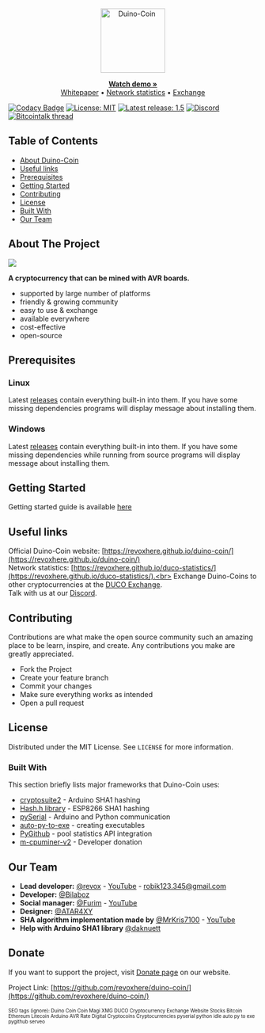 <!--
*** Official Duino Coin README.md
*** copyright by revox, 2019-2020
*** Thanks to othneildrew for providing nice template! :)
-->

<!-- LOGO -->
<br />
<p align="center">
  
  <a href="https://revoxhere.github.io/duino-coin/">
    <img src="https://github.com/revoxhere/duino-coin/blob/master/Resources/duco.png?raw=true" alt="Duino-Coin" width="130">
  </a><br>

  <p align="center"> 
    <a href="https://www.youtube.com/watch?v=9yHtVmlm4oI"><strong>Watch demo »</strong></a>
    <br>
    <a href="https://revoxhere.github.io/duino-coin/whitepaper">Whitepaper</a>
    •
    <a href="https://revoxhere.github.io/duco-statistics/">Network statistics</a>
    •
    <a href="https://revoxhere.github.io/duco-exchange/">Exchange</a>
    <br>
  </p>
</p>

[![Codacy Badge](https://api.codacy.com/project/badge/Grade/a995acf7cd4c4211af6da874fe549ee5)](https://app.codacy.com/manual/revoxhere/duino-coin?utm_source=github.com&utm_medium=referral&utm_content=revoxhere/duino-coin&utm_campaign=Badge_Grade_Dashboard)
[![License: MIT](https://img.shields.io/badge/License-MIT-important.svg?style=flat)](https://opensource.org/licenses/MIT)
[![Latest release: 1.5](https://img.shields.io/badge/Latest_release-1.5-critical.svg?style=flat)](https://github.com/revoxhere/duino-coin/releases/tag/1.5)
[![Discord](https://img.shields.io/discord/677615191793467402.svg?color=Blue&label=Discord&logo=Discord?style=flat)](https://discord.gg/KyADZT3)
[![Bitcointalk thread](https://img.shields.io/badge/Bitcointalk_thread-Duino_Coin-gold.svg?style=flat)](https://bitcointalk.org/index.php?topic=5197656.msg52942015#msg52942015)

<!-- TABLE OF CONTENTS -->
## Table of Contents

*   [About Duino-Coin](#about-the-project)
*   [Useful links](#useful-links)
*   [Prerequisites](#prerequisites)
*   [Getting Started](#getting-started)
*   [Contributing](#contributing)
*   [License](#license)
*   [Built With](#built-with)
*   [Our Team](#our-team)

<!-- ABOUT THE PROJECT -->
## About The Project

<a href="https://revoxhere.github.io/duino-coin/">
    <img src="https://i.imgur.com/0UJK85H.png">
</a>
 
**A cryptocurrency that can be mined with AVR boards.** <br>

*   supported by large number of platforms
*   friendly & growing community
*   easy to use & exchange
*   available everywhere
*   cost-effective
*   open-source

<!-- PRERESQUISITES -->
## Prerequisites

### Linux
Latest [releases](https://github.com/revoxhere/duino-coin/releases) contain everything built-in into them.
If you have some missing dependencies programs will display message about installing them.

### Windows
Latest [releases](https://github.com/revoxhere/duino-coin/releases) contain everything built-in into them.
If you have some missing dependencies while running from source programs will display message about installing them.

<!-- GETTING STARTED -->
## Getting Started

Getting started guide is available [here](https://revoxhere.github.io/duino-coin/getting-started)

<!-- USEFUL LINKS -->
## Useful links

Official Duino-Coin website: [https://revoxhere.github.io/duino-coin/](https://revoxhere.github.io/duino-coin/)<br>
Network statistics: [https://revoxhere.github.io/duco-statistics/](https://revoxhere.github.io/duco-statistics/).<br>
Exchange Duino-Coins to other cryptocurrencies at the [DUCO Exchange](https://revoxhere.github.io/duco-exchange/). <br>
Talk with us at our [Discord](https://discord.gg/KyADZT3). <br>

<!-- CONTRIBUTING -->
## Contributing

Contributions are what make the open source community such an amazing place to be learn, inspire, and create. 
Any contributions you make are greatly appreciated.

*   Fork the Project
*   Create your feature branch
*   Commit your changes
*   Make sure everything works as intended
*   Open a pull request

<!-- LICENSE -->
## License

Distributed under the MIT License. See `LICENSE` for more information.

### Built With
This section briefly lists major frameworks that Duino-Coin uses:
*   [cryptosuite2](https://github.com/daknuett/cryptosuite2) - Arduino SHA1 hashing
*   [Hash.h library](https://github.com/esp8266/Arduino/blob/master/libraries/Hash/src/Hash.h) - ESP8266 SHA1 hashing
*   [pySerial](https://pythonhosted.org/pyserial/) - Arduino and Python communication
*   [auto-py-to-exe](https://pypi.org/project/auto-py-to-exe/) - creating executables
*   [PyGithub](https://github.com/PyGithub/PyGithub) - pool statistics API integration
*   [m-cpuminer-v2](https://github.com/m-pays/m-cpuminer-v2/) - Developer donation

<!-- AUTHORS -->
## Our Team

*   **Lead developer:** [@revox](https://github.com/revoxhere/) - [YouTube](https://youtube.com/c/reVox96) - robik123.345@gmail.com
*   **Developer:** [@Bilaboz](https://github.com/bilaboz/)
*   **Social manager:** [@Furim](https://github.com/Furim) - [YouTube](https://www.youtube.com/channel/UCKxFuOCalYxlQoS7R6zilRQ)
*   **Designer:** [@ATAR4XY](https://www.youtube.com/channel/UC-gf5ejhDuAc_LMxvugPXbg)
*   **SHA algorithm implementation made by** [@MrKris7100](https://github.com/MrKris7100) - [YouTube](https://www.youtube.com/user/MrKris7100) 
*   **Help with Arduino SHA1 library** [@daknuett](https://github.com/daknuett/)

<!-- DONATIONS -->
## Donate

If you want to support the project, visit [Donate page](https://revoxhere.github.io/duino-coin/donate) on our website.

Project Link: [https://github.com/revoxhere/duino-coin/](https://github.com/revoxhere/duino-coin/) <br> <br> <sup> <sub>SEO tags (ignore): Duino Coin Coin Magi XMG DUCO Cryptocurrency Exchange Website Stocks Bitcoin Ethereum Litecoin Arduino AVR Rate Digital Cryptocoins Cryptocurrencies pyserial python idle auto py to exe pygithub serveo</sup></sub>
